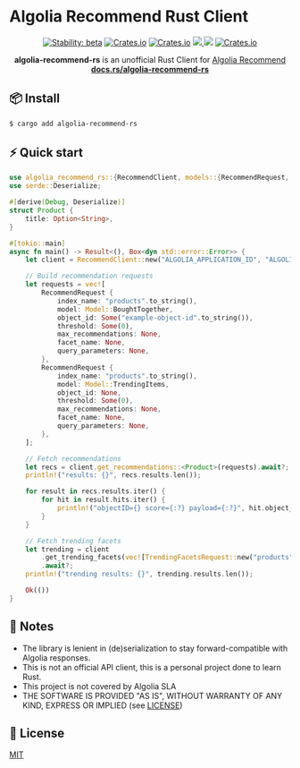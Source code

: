 # Algolia Recommend Rust Client

<p align="center">
  <!-- Stability -->
  <a href="https://crates.io/crates/algolia-recommend-rs"><img alt="Stability: beta" src="https://img.shields.io/badge/stability-beta-f4d03f.svg" /></a>
  <!-- Version -->
  <a href="https://crates.io/crates/algolia-recommend-rs"><img alt="Crates.io" src="https://img.shields.io/crates/v/algolia-recommend-rs"></a>
  <!-- Downloads -->
  <a href="https://crates.io/crates/algolia-recommend-rs"><img alt="Crates.io" src="https://img.shields.io/crates/d/algolia-recommend-rs"></a>
  <!-- Tests -->
  <a href="https://github.com/raed667/algolia-recommend-rs/actions/workflows/ci.yml"><img src="https://github.com/raed667/algolia-recommend-rs/actions/workflows/ci.yml/badge.svg" /></>
  <!-- codecov <a href="https://codecov.io/gh/raed667/algolia-recommend-rs"><img src="https://codecov.io/gh/raed667/algolia-recommend-rs/branch/main/graph/badge.svg?token=6IH3LQRXNH"/></a> -->
  <!-- Docs -->
  <a href="https://docs.rs/algolia-recommend-rs"><img src="https://docs.rs/algolia-recommend-rs/badge.svg"/></a>
  <!-- license -->
  <a href="https://crates.io/crates/algolia-recommend-rs"><img alt="Crates.io" src="https://img.shields.io/crates/l/algolia-recommend-rs"></a>
</p>

<p align="center">
    <b>algolia-recommend-rs</b> is an unofficial Rust Client for <a href="https://www.algolia.com/doc/rest-api/recommend/get-recommendations">Algolia Recommend</a>
    <br>
     <a href="https://docs.rs/algolia-recommend-rs/latest/algolia-recommend-rs/"><strong>docs.rs/algolia-recommend-rs</strong></a>
</p>

## 📦 Install

```sh
$ cargo add algolia-recommend-rs
```

## ⚡️ Quick start

```rust
use algolia_recommend_rs::{RecommendClient, models::{RecommendRequest, Model, TrendingFacetsRequest}};
use serde::Deserialize;

#[derive(Debug, Deserialize)]
struct Product {
    title: Option<String>,
}

#[tokio::main]
async fn main() -> Result<(), Box<dyn std::error::Error>> {
    let client = RecommendClient::new("ALGOLIA_APPLICATION_ID", "ALGOLIA_API_KEY");

    // Build recommendation requests
    let requests = vec![
        RecommendRequest {
            index_name: "products".to_string(),
            model: Model::BoughtTogether,
            object_id: Some("example-object-id".to_string()),
            threshold: Some(0),
            max_recommendations: None,
            facet_name: None,
            query_parameters: None,
        },
        RecommendRequest {
            index_name: "products".to_string(),
            model: Model::TrendingItems,
            object_id: None,
            threshold: Some(0),
            max_recommendations: None,
            facet_name: None,
            query_parameters: None,
        },
    ];

    // Fetch recommendations
    let recs = client.get_recommendations::<Product>(requests).await?;
    println!("results: {}", recs.results.len());

    for result in recs.results.iter() {
        for hit in result.hits.iter() {
            println!("objectID={} score={:?} payload={:?}", hit.object_id, hit.score, hit.payload);
        }
    }

    // Fetch trending facets
    let trending = client
        .get_trending_facets(vec![TrendingFacetsRequest::new("products", "category")])
        .await?;
    println!("trending results: {}", trending.results.len());

    Ok(())
}
```

## 🦀 Notes

- The library is lenient in (de)serialization to stay forward-compatible with Algolia responses.
- This is not an official API client, this is a personal project done to learn Rust.
- This project is not covered by Algolia SLA
- THE SOFTWARE IS PROVIDED "AS IS", WITHOUT WARRANTY OF ANY KIND, EXPRESS OR
  IMPLIED (see [LICENSE](LICENSE))

## 📜 License

[MIT](LICENSE)
